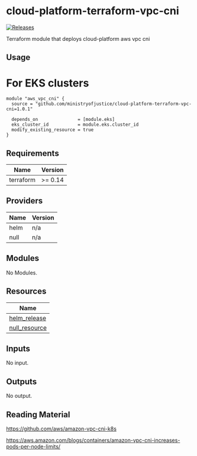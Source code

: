 # cloud-platform-terraform-vpc-cni

[![Releases](https://img.shields.io/github/release/ministryofjustice/cloud-platform-terraform-vpc-cni/all.svg?style=flat-square)](https://github.com/ministryofjustice/cloud-platform-terraform-vpc-cni/releases)

Terraform module that deploys cloud-platform aws vpc cni
## Usage

# For EKS clusters
```
module "aws_vpc_cni" {
  source = "github.com/ministryofjustice/cloud-platform-terraform-vpc-cni=1.0.1"

  depends_on               = [module.eks]
  eks_cluster_id           = module.eks.cluster_id
  modify_existing_resource = true
}
```
<!--- BEGIN_TF_DOCS --->
## Requirements

| Name | Version |
|------|---------|
| terraform | >= 0.14 |

## Providers

| Name | Version |
|------|---------|
| helm | n/a |
| null | n/a |

## Modules

No Modules.

## Resources

| Name |
|------|
| [helm_release](https://registry.terraform.io/providers/hashicorp/helm/latest/docs/resources/release) |
| [null_resource](https://registry.terraform.io/providers/hashicorp/null/latest/docs/resources/resource) |

## Inputs

No input.

## Outputs

No output.

<!--- END_TF_DOCS --->

## Reading Material
https://github.com/aws/amazon-vpc-cni-k8s

https://aws.amazon.com/blogs/containers/amazon-vpc-cni-increases-pods-per-node-limits/



